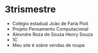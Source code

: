 # 3trismestre
- Colégio estadual João de Faria Pioli
- Projeto Pensamento Computacional
- Alexndre Roza de Souza Henry Souza
- 1C
- Meu site é sobre vendas de roupa 
